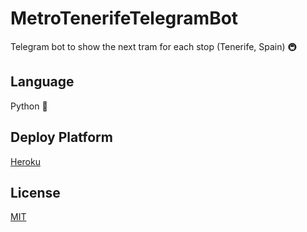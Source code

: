 # MetroTenerifeTelegramBot
Telegram bot to show the next tram for each stop (Tenerife, Spain) 🚇

## Language
Python 🐍

## Deploy Platform
[Heroku](https://heroku.com)

## License
[MIT](LICENSE)
